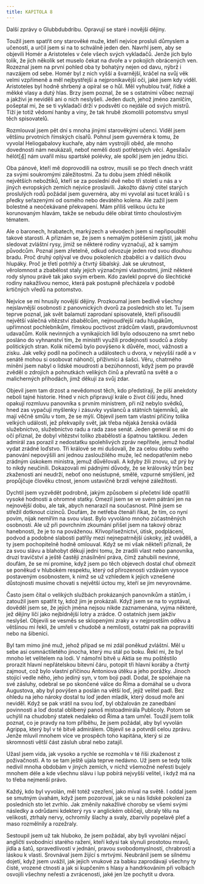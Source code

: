 ```yaml
---
title: KAPITOLA 8
---
```


Další zprávy o Glubbdubdribu. Opravují se staré i novější dějiny.

Toužil jsem spatřit ony starověké muže, kteří nejvíce prosluli důmyslem a učeností, a určil jsem si na to schválně jeden den. Navrhl jsem, aby se objevili Homér a Aristoteles v čele všech svých vykladačů. Jenže jich bylo tolik, že jich několik set muselo čekat na dvoře a v pokojích obrácených ven. Rozeznal jsem na první pohled oba ty bohatýry nejen od davu, nýbrž i navzájem od sebe. Homér byl z nich vyšší a švarnější, kráčel na svůj věk velmi vzpřímeně a měl nejbystřejší a nejpronikavější oči, jaké jsem kdy viděl. Aristoteles byl hodně shrbený a opíral se o hůl. Měl vyhublou tvář, řídké a měkké vlasy a dutý hlas. Brzy jsem poznal, že se s ostatními vůbec neznají a jakživi je neviděli ani o nich neslyšeli. Jeden duch, jehož jméno zamlčím, pošeptal mi, že se ti vykladači drží v podsvětí co nejdále od svých mistrů. Tíží je totiž vědomí hanby a viny, že tak hrubě zkomolili potomstvu smysl těch spisovatelů.

Rozmlouval jsem pět dní s mnoha jinými starověkými učenci. Viděl jsem většinu prvotních římských císařů. Pohnul jsem guvernéra k tomu, že vyvolal Heliogabalovy kuchaře, aby nám vystrojili oběd, ale mnoho dovednosti nám neukázali, neboť neměli dosti potřebných věcí. Agesilaův hélót[\[4\]](../Text/gulliverovy_cesty_050.html#_ftn4) nám uvařil mísu spartské polévky, ale spolkl jsem jen jednu lžíci.

Oba pánové, kteří mě doprovodili na ostrov, musili se po třech dnech vrátit za svými soukromými záležitostmi. Za tu dobu jsem zhlédl několik největších nebožtíků, kteří se za poslední dvě nebo tři století u nás a v jiných evropských zemích nejvíce proslavili. Jakožto dávný ctitel starých proslulých rodů požádal jsem guvernéra, aby mi vyvolal asi tucet králů i s předky seřazenými od osmého nebo devátého kolena. Ale zažil jsem bolestné a neočekávané překvapení. Mám příliš velikou úctu ke korunovaným hlavám, takže se nebudu déle obírat tímto choulostivým tématem.

Ale o baronech, hrabatech, markýzech a vévodech jsem si nepřipouštěl takové starosti. A přiznám se, že jsem s nemalým potěšením zjistil, jak mohu sledovat zvláštní rysy, jimiž se některé rodiny vyznačují, až k samým původcům. Poznal jsem zřetelně, odkud odvozuje jeden rod svou dlouhou bradu. Proč druhý oplýval ve dvou pokoleních zbabělci a v dalších dvou hlupáky. Proč je třetí potrhlý a čtvrtý šibalský. Jak se ukrutnost, věrolomnost a zbabělost staly jejich význačnými vlastnostmi, jimiž některé rody slynou právě tak jako svým erbem. Kdo zavlekl poprvé do šlechtické rodiny nakažlivou nemoc, která pak postupně přecházela v podobě krtičných vředů na potomstvo.

Nejvíce se mi hnusily novější dějiny. Prozkoumal jsem bedlivě všechny nejslavnější osobnosti z panovnických dvorů za posledních sto let. Tu jsem teprve poznal, jak svět balamutí zaprodaní spisovatelé, kteří přisoudili největší válečná vítězství zbabělcům, nejmoudřejší radu hlupákům, upřímnost pochlebníkům, římskou poctivost zrádcům vlasti, pravdomluvnost udavačům. Kolik nevinných a vynikajících lidí bylo odsouzeno na smrt nebo posláno do vyhnanství tím, že ministři využili prodejnosti soudců a zloby politických stran. Kolik ničemů bylo povýšeno k důvěře, moci, vážnosti a zisku. Jak velký podíl na počinech a událostech u dvora, v nejvyšší radě a v senátě mohou si osobovat náhončí, příživníci a šašci. Věru, chatrného mínění jsem nabyl o lidské moudrosti a bezúhonnosti, když jsem po pravdě zvěděl o zdrojích a pohnutkách velikých činů a převratů na světě a o malicherných příhodách, jimž děkují za svůj zdar.

Objevil jsem tam drzost a nevědomost těch, kdo předstírají, že píší anekdoty neboli tajné historie. Hned v nich připravují krále o život číší jedu, hned opakují rozmluvu panovníka s prvním ministrem, při níž nebylo svědků, hned zas vypačují myšlenky i zásuvky vyslanců a státních tajemníků, ale mají věčně smůlu v tom, že se mýlí. Objevil jsem tam vlastní příčiny tolika velkých událostí, jež překvapily svět, jak třeba nějaká ženská ovládá služebnictvo, služebnictvo radu a rada zase senát. Jeden generál se mi do očí přiznal, že dobyl vítězství toliko zbabělostí a špatnou taktikou. Jeden admirál zas porazil z nedostatku spolehlivých zpráv nepřítele, jemuž hodlal vydat zrádné loďstvo. Tři králové se mi dušovali, že za celou dobu svého panování nepovýšili ani jednou zasloužilého muže, leč nedopatřením nebo zrádným úskokem ministra, jemuž důvěřovali. A kdyby žili znovu, už prý by to nikdy neučinili. Dokazovali mi pádnými důvody, že se královský trůn bez zkaženosti ani neudrží, neboť ono neústupné, smělé, vzpurné smýšlení, jež propůjčuje člověku ctnost, jenom ustavičně brzdí veřejné záležitosti.

Dychtil jsem vyzvědět podrobně, jakým způsobem si přečetní lidé opatřili vysoké hodnosti a ohromné statky. Omezil jsem se ve svém pátrání jen na nejnovější dobu, ale tak, abych nenarazil na současnost. Pilně jsem se střežil dotknout cizinců. Doufám, že netřeba čtenáři říkat, že tím, co nyní povím, nijak nemířím na svou vlast. Bylo vyvoláno mnoho zúčastněných osobností. Ale už při povrchním zkoumání přišel jsem na takový obraz hanebnosti, že je to na pováženou. Křivopřísežnictví, útisk, podplácení, podvod a podobné slabosti patřily mezi nejnepatrnější úskoky, jež uváděli, a ty jsem pochopitelně hodně omlouval. Když se mi však někteří přiznali, že za svou slávu a blahobyt děkují jedni tomu, že zradili vlast nebo panovníka, druzí travičství a ještě častěji znásilnění práva, čímž zahubili nevinné, doufám, že se mi promine, když jsem po těch objevech dostal chuť obmezit se poněkud v hlubokém respektu, který od přirozenosti vzdávám vysoce postaveným osobnostem, k nimž se už vzhledem k jejich vznešené důstojnosti musíme chovati s největší úctou my, kteří se jim nevyrovnáme.

Často jsem čítal o velikých službách prokázaných panovníkům a státům, i zatoužil jsem spatřit ty, kdož jim je prokázali. Když jsem se na to vyptával, dověděl jsem se, že jejich jména nejsou nikde zaznamenána, vyjma některé, jež dějiny líčí jako nejbídnější lotry a zrádce. O ostatních jsem jakživ neslyšel. Objevili se vesměs se sklopenými zraky a v nejprostším oděvu a většinou mi řekli, že umřeli v chudobě a nemilosti, ostatní pak na popravišti nebo na šibenici.

Byl tam mimo jiné muž, jehož případ se mi zdál poněkud zvláštní. Měl u sebe asi osmnáctiletého jinocha, který mu stál po boku. Řekl mi, že byl mnoho let velitelem na lodi. V námořní bitvě u Aktia se mu poštěstilo prorazit hlavní nepřátelskou bitevní čáru, potopit tři hlavní koráby a čtvrtý zajmout, což bylo vlastní příčinou Antoniova útěku a jeho porážky. Jinoch stojící vedle něho, jeho jediný syn, v tom boji padl. Dodal, že spoléhaje na své zásluhy, odebral se po skončené válce do Říma a domáhal se u dvora Augustova, aby byl povýšen a poslán na větší loď, jejíž velitel padl. Bez ohledu na jeho nároky dostal tu loď jeden mladík, který dosud moře ani neviděl. Když se pak vrátil na svou loď, byl obžalován ze zanedbání povinnosti a loď dostal oblíbený panoš místoadmirála Publicoly. Potom se uchýlil na chudobný statek nedaleko od Říma a tam umřel. Toužil jsem tolik poznat, co je pravdy na tom příběhu, že jsem požádal, aby byl vyvolán Agrippa, který byl v té bitvě admirálem. Objevil se a potvrdil celou zprávu. Jenže mluvil mnohem více ve prospěch toho kapitána, který si ze skromnosti větší část zásluh ubral nebo zatajil.

Užasl jsem vida, jak vysoko a rychle se rozmohla v té říši zkaženost z poživačnosti. A to se tam ještě ujala teprve nedávno. Už jsem se tedy tolik nedivil mnoha obdobám v jiných zemích, v nichž všemožné neřesti bujely mnohem déle a kde všechnu slávu i lup pobírá nejvyšší velitel, i když má na to třeba nejmenší právo.

Každý, kdo byl vyvolán, měl totéž vzezření, jako míval na světě. I oddal jsem se smutným úvahám, když jsem pozoroval, jak se u nás lidské pokolení za posledních sto let zvrhlo. Jak změnily nakažlivé choroby se všemi svými následky a odrůdami kdekterý rys v anglickém obličeji, ubraly tělu na velikosti, ztrhaly nervy, ochromily šlachy a svaly, zbarvily popelavě pleť a maso rozmělnily a rozežraly.

Sestoupil jsem už tak hluboko, že jsem požádal, aby byli vyvoláni nějací angličtí svobodníci starého ražení, kteří kdysi tak slynuli prostotou mravů, jídla a šatů, spravedlivostí v jednání, pravou svobodomyslností, chrabrostí a láskou k vlasti. Srovnával jsem žijící s mrtvými. Neubránil jsem se silnému dojetí, když jsem uvážil, jak jejich vnukové za babku zaprodávají všechny ty čisté, vrozené ctnosti a jak si kupčením s hlasy a handrkováním při volbách osvojili všechny neřesti a zvrácenosti, jaké jen lze pochytit u dvora.
